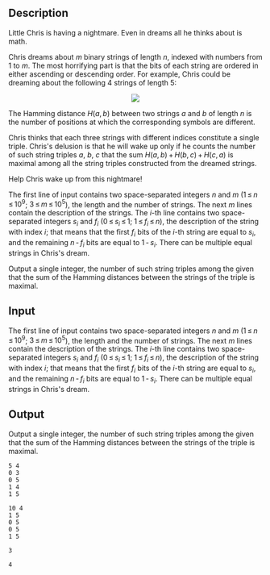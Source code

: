 ## Description

<div><p>Little Chris is having a nightmare. Even in dreams all he thinks about is math.</p><p>Chris dreams about <span class="tex-span"><i>m</i></span> binary strings of length <span class="tex-span"><i>n</i></span>, indexed with numbers from 1 to <span class="tex-span"><i>m</i></span>. The most horrifying part is that the bits of each string are ordered in either ascending or descending order. For example, Chris could be dreaming about the following 4 strings of length 5:</p><center> <img class="tex-graphics" src="file://2vfxnlIh.png" style="max-width: 100.0%;max-height: 100.0%;"> </center><p>The <span class="tex-font-style-underline">Hamming distance</span> <span class="tex-span"><i>H</i>(<i>a</i>, <i>b</i>)</span> between two strings <span class="tex-span"><i>a</i></span> and <span class="tex-span"><i>b</i></span> of length <span class="tex-span"><i>n</i></span> is the number of positions at which the corresponding symbols are different. </p><p>Сhris thinks that each three strings with different indices constitute a single triple. Chris's delusion is that he will wake up only if he counts the number of such string triples <span class="tex-span"><i>a</i></span>, <span class="tex-span"><i>b</i></span>, <span class="tex-span"><i>c</i></span> that the sum <span class="tex-span"><i>H</i>(<i>a</i>, <i>b</i>) + <i>H</i>(<i>b</i>, <i>c</i>) + <i>H</i>(<i>c</i>, <i>a</i>)</span> is maximal among all the string triples constructed from the dreamed strings.</p><p>Help Chris wake up from this nightmare!</p></div><div class="input-specification"><p>The first line of input contains two space-separated integers <span class="tex-span"><i>n</i></span> and <span class="tex-span"><i>m</i></span> (<span class="tex-span">1 ≤ <i>n</i> ≤ 10<sup class="upper-index">9</sup></span>; <span class="tex-span">3 ≤ <i>m</i> ≤ 10<sup class="upper-index">5</sup></span>), the length and the number of strings. The next <span class="tex-span"><i>m</i></span> lines contain the description of the strings. The <span class="tex-span"><i>i</i></span>-th line contains two space-separated integers <span class="tex-span"><i>s</i><sub class="lower-index"><i>i</i></sub></span> and <span class="tex-span"><i>f</i><sub class="lower-index"><i>i</i></sub></span> (<span class="tex-span">0 ≤ <i>s</i><sub class="lower-index"><i>i</i></sub> ≤ 1</span>; <span class="tex-span">1 ≤ <i>f</i><sub class="lower-index"><i>i</i></sub> ≤ <i>n</i></span>), the description of the string with index <span class="tex-span"><i>i</i></span>; that means that the first <span class="tex-span"><i>f</i><sub class="lower-index"><i>i</i></sub></span> bits of the <span class="tex-span"><i>i</i></span>-th string are equal to <span class="tex-span"><i>s</i><sub class="lower-index"><i>i</i></sub></span>, and the remaining <span class="tex-span"><i>n</i> - <i>f</i><sub class="lower-index"><i>i</i></sub></span> bits are equal to <span class="tex-span">1 - <i>s</i><sub class="lower-index"><i>i</i></sub></span>. There can be multiple equal strings in Chris's dream.</p></div><div class="output-specification"><p>Output a single integer, the number of such string triples among the given that the sum of the Hamming distances between the strings of the triple is maximal.</p></div>

## Input

<p>The first line of input contains two space-separated integers <span class="tex-span"><i>n</i></span> and <span class="tex-span"><i>m</i></span> (<span class="tex-span">1 ≤ <i>n</i> ≤ 10<sup class="upper-index">9</sup></span>; <span class="tex-span">3 ≤ <i>m</i> ≤ 10<sup class="upper-index">5</sup></span>), the length and the number of strings. The next <span class="tex-span"><i>m</i></span> lines contain the description of the strings. The <span class="tex-span"><i>i</i></span>-th line contains two space-separated integers <span class="tex-span"><i>s</i><sub class="lower-index"><i>i</i></sub></span> and <span class="tex-span"><i>f</i><sub class="lower-index"><i>i</i></sub></span> (<span class="tex-span">0 ≤ <i>s</i><sub class="lower-index"><i>i</i></sub> ≤ 1</span>; <span class="tex-span">1 ≤ <i>f</i><sub class="lower-index"><i>i</i></sub> ≤ <i>n</i></span>), the description of the string with index <span class="tex-span"><i>i</i></span>; that means that the first <span class="tex-span"><i>f</i><sub class="lower-index"><i>i</i></sub></span> bits of the <span class="tex-span"><i>i</i></span>-th string are equal to <span class="tex-span"><i>s</i><sub class="lower-index"><i>i</i></sub></span>, and the remaining <span class="tex-span"><i>n</i> - <i>f</i><sub class="lower-index"><i>i</i></sub></span> bits are equal to <span class="tex-span">1 - <i>s</i><sub class="lower-index"><i>i</i></sub></span>. There can be multiple equal strings in Chris's dream.</p>

## Output

<p>Output a single integer, the number of such string triples among the given that the sum of the Hamming distances between the strings of the triple is maximal.</p>





```input1
5 4
0 3
0 5
1 4
1 5

```




```input2
10 4
1 5
0 5
0 5
1 5

```




```output1
3

```




```output2
4

```


